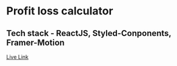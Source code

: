 # Profit loss calculator

## Tech stack - ReactJS, Styled-Conponents, Framer-Motion

[Live Link](https://stocks-return-calculator.netlify.app/)